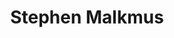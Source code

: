 ---
title: "Stephen Malkmus"
summary: "Stephen Joseph Malkmus is an American musician best known as the primary songwriter, lead singer and guitarist of the indie rock band Pavement. He currently performs with Stephen Malkmus and the Jicks and as a solo artist."
slug: "stephen-malkmus"
image: "stephen-malkmus.jpg"
apple_music_artist_url: "https://music.apple.com/gb/artist/stephen-malkmus/1495118589"
wikipedia_url: "https://en.wikipedia.org/wiki/Stephen_Malkmus"
---